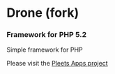 # Drone (fork)
### Framework for PHP 5.2

Simple framework for PHP

Please visit the [Pleets Apps project](http://pleets.org)
